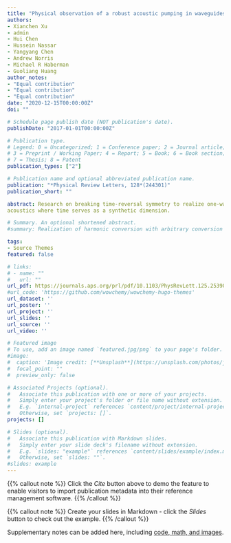 ```yaml
---
title: "Physical observation of a robust acoustic pumping in waveguides with dynamic boundary"
authors:
- Xianchen Xu
- admin
- Hui Chen
- Hussein Nassar
- Yangyang Chen
- Andrew Norris
- Michael R Haberman
- Guoliang Huang
author_notes:
- "Equal contribution"
- "Equal contribution"
- "Equal contribution"
date: "2020-12-15T00:00:00Z"
doi: ""

# Schedule page publish date (NOT publication's date).
publishDate: "2017-01-01T00:00:00Z"

# Publication type.
# Legend: 0 = Uncategorized; 1 = Conference paper; 2 = Journal article;
# 3 = Preprint / Working Paper; 4 = Report; 5 = Book; 6 = Book section;
# 7 = Thesis; 8 = Patent
publication_types: ["2"]

# Publication name and optional abbreviated publication name.
publication: "*Physical Review Letters, 128*(244301)"
publication_short: ""

abstract: Research on breaking time-reversal symmetry to realize one-way wave propagation is a growing area in photonic and phononic crystals and metamaterials. In this Letter, we present physical realization of an acoustic waveguide with spatiotemporally modulated boundary conditions to realize nonreciprocal transport and acoustic topological pumping. The modulated waveguide inspired by a water wheel consists of a helical tube rotating around a slotted tube at a controllable speed. The rotation of the helical tube creates moving boundary conditions for the exposed waveguide sections at a constant speed. We experimentally demonstrate acoustic nonreciprocity and topologically robust bulk-edge correspondences for this system, which is in good agreement with analytical and numerical predictions. The nonreciprocal waveguide is a one-dimensional analog to the two-dimensional quantum Hall effect for acoustic circulators and is characterized by a robust integer-valued Chern number. These findings provide insight into practical implications of topological modes in acoustics and the implementation of higher-dimensional topological
acoustics where time serves as a synthetic dimension.

# Summary. An optional shortened abstract.
#summary: Realization of harmonic conversion with arbitrary conversion frequency, phase, and amplitude. Realization of frequency-converted wave steering and dynamic beam steering.

tags:
- Source Themes
featured: false

# links:
# - name: ""
#   url: ""
url_pdf: https://journals.aps.org/prl/pdf/10.1103/PhysRevLett.125.253901
#url_code: 'https://github.com/wowchemy/wowchemy-hugo-themes'
url_dataset: ''
url_poster: ''
url_project: ''
url_slides: ''
url_source: ''
url_video: ''

# Featured image
# To use, add an image named `featured.jpg/png` to your page's folder. 
#image:
#  caption: 'Image credit: [**Unsplash**](https://unsplash.com/photos/jdD8gXaTZsc)'
#  focal_point: ""
#  preview_only: false

# Associated Projects (optional).
#   Associate this publication with one or more of your projects.
#   Simply enter your project's folder or file name without extension.
#   E.g. `internal-project` references `content/project/internal-project/index.md`.
#   Otherwise, set `projects: []`.
projects: []

# Slides (optional).
#   Associate this publication with Markdown slides.
#   Simply enter your slide deck's filename without extension.
#   E.g. `slides: "example"` references `content/slides/example/index.md`.
#   Otherwise, set `slides: ""`.
#slides: example
---
```


{{% callout note %}}
Click the *Cite* button above to demo the feature to enable visitors to import publication metadata into their reference management software.
{{% /callout %}}

{{% callout note %}}
Create your slides in Markdown - click the *Slides* button to check out the example.
{{% /callout %}}

Supplementary notes can be added here, including [code, math, and images](https://wowchemy.com/docs/writing-markdown-latex/).
